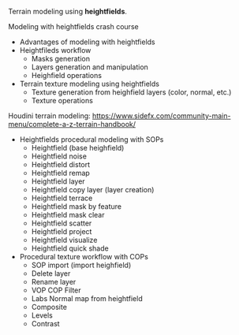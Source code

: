 
Terrain modeling using **heightfields**.

Modeling with heightfields crash course
* Advantages of modeling with heightfields
* Heightfileds workflow
  * Masks generation
  * Layers generation and manipulation
  * Heighfield operations
* Terrain texture modeling using heightfields
  * Texture generation from heighfield layers (color, normal, etc.)
  * Texture operations

Houdini terrain modeling: https://www.sidefx.com/community-main-menu/complete-a-z-terrain-handbook/
* Heightfields procedural modeling with SOPs
  * Heightfield (base heighfield)
  * Heightfield noise
  * Heightfield distort
  * Heightfield remap
  * Heightfield layer
  * Heightfield copy layer (layer creation)
  * Heightfield terrace
  * Heightfield mask by feature
  * Heightfield mask clear
  * Heightfield scatter
  * Heightfield project
  * Heightfield visualize
  * Heightfield quick shade
* Procedural texture workflow with COPs
  * SOP import (import heighfield)
  * Delete layer
  * Rename layer
  * VOP COP Filter
  * Labs Normal map from heightfield
  * Composite
  * Levels
  * Contrast